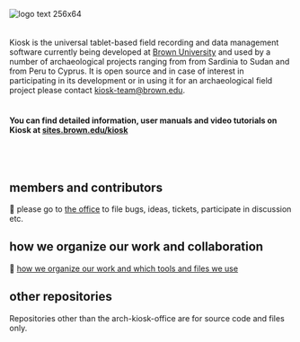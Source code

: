 ![logo text 256x64](https://github.com/arch-kiosk/.github/assets/38838314/37076b9a-4af3-4e93-bc9f-33dad0824a6f)
</br>
</br>     
Kiosk is the universal tablet-based field recording and data management software currently being developed at [Brown University](https://sites.brown.edu/kiosk) and used by a number of archaeological projects ranging from from Sardinia to Sudan and from Peru to Cyprus. It is open source and in case of interest in participating in its development or in using it for an archaeological field project please contact [kiosk-team@brown.edu](mailto://kiosk-team@brown.edu).؜؜؜؜ </br> </br>
#### You can find detailed information, user manuals and video tutorials on Kiosk at [sites.brown.edu/kiosk](https://sites.brown.edu/kiosk)
؜؜
</br>
</br>
## members and contributors
💼 please go to [the office](https://github.com/arch-kiosk/arch-kiosk-office) to file bugs, ideas, tickets, participate in discussion etc.

## how we organize our work and collaboration
📐 [how we organize our work and which tools and files we use](how_we_work.md)

## other repositories
Repositories other than the arch-kiosk-office are for source code and files only. 
